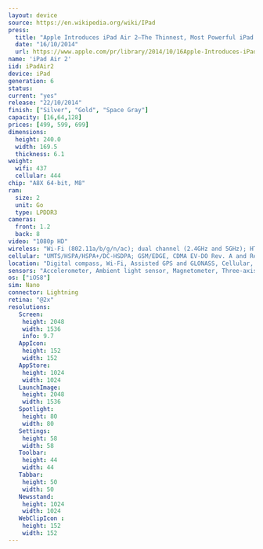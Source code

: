 ```yaml
---
layout: device
source: https://en.wikipedia.org/wiki/IPad
press:
  title: "Apple Introduces iPad Air 2—The Thinnest, Most Powerful iPad Ever"
  date: "16/10/2014"
  url: https://www.apple.com/pr/library/2014/10/16Apple-Introduces-iPad-Air-2-The-Thinnest-Most-Powerful-iPad-Ever.html
name: 'iPad Air 2'
iid: iPadAir2
device: iPad
generation: 6
status: 
current: "yes"
release: "22/10/2014"
finish: ["Silver", "Gold", "Space Gray"]
capacity: [16,64,128]
prices: [499, 599, 699]
dimensions:
  height: 240.0
  width: 169.5
  thickness: 6.1
weight:
  wifi: 437
  cellular: 444
chip: "A8X 64-bit, M8"
ram:
  size: 2
  unit: Go
  type: LPDDR3
cameras:
  front: 1.2
  back: 8
video: "1080p HD"
wireless: "Wi‑Fi (802.11a/​b/​g/​n/​ac); dual channel (2.4GHz and 5GHz); HT80 with MIMO, Bluetooth 4.0 technology"
cellular: "UMTS/​HSPA/​HSPA+/​DC‑HSDPA; GSM/EDGE, CDMA EV-DO Rev. A and Rev. B, LTE"
location: "Digital compass, Wi‑Fi, Assisted GPS and GLONASS, Cellular, iBeacon microlocation"
sensors: "Accelerometer, Ambient light sensor, Magnetometer, Three-axis gyroscope, Barometer"
os: ["iOS8"]
sim: Nano
connector: Lightning
retina: "@2x"
resolutions:
   Screen:
    height: 2048
    width: 1536
    info: 9.7
   AppIcon:
    height: 152
    width: 152
   AppStore:
    height: 1024
    width: 1024
   LaunchImage:
    height: 2048
    width: 1536
   Spotlight:
    height: 80
    width: 80
   Settings:
    height: 58
    width: 58
   Toolbar:
    height: 44
    width: 44
   Tabbar:
    height: 50
    width: 50
   Newsstand:
    height: 1024
    width: 1024
   WebClipIcon :
    height: 152
    width: 152
---
```

